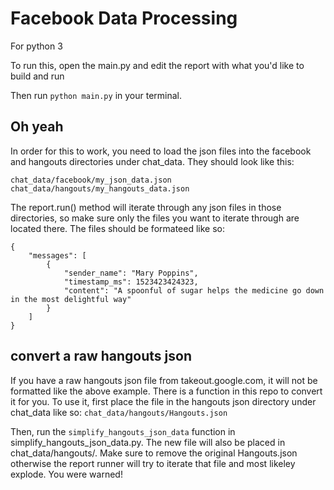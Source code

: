 # Facebook Data Processing
For python 3

To run this, open the main.py and edit the report with what you'd like to build and run

Then run `python main.py` in your terminal.


## Oh yeah

In order for this to work, you need to load the json files into the facebook and hangouts directories under chat_data. They should look like this:

`chat_data/facebook/my_json_data.json`
`chat_data/hangouts/my_hangouts_data.json`

The report.run() method will iterate through any json files in those directories, so make sure only the files you want to iterate through are located there. The files should be formateed like so:

```
{
    "messages": [
        {
            "sender_name": "Mary Poppins",
            "timestamp_ms": 1523423424323,
            "content": "A spoonful of sugar helps the medicine go down in the most delightful way"
        }
    ]
}
```


## convert a raw hangouts json 

If you have a raw hangouts json file from takeout.google.com, it will not be formatted like the above example. There is a function in this repo to convert it for you. To use it, first place the file in the hangouts json directory under chat_data like so: `chat_data/hangouts/Hangouts.json`

Then, run the `simplify_hangouts_json_data` function in simplify_hangouts_json_data.py. The new file will also be placed in chat_data/hangouts/. Make sure to remove the original Hangouts.json otherwise the report runner will try to iterate that file and most likeley explode. You were warned!


